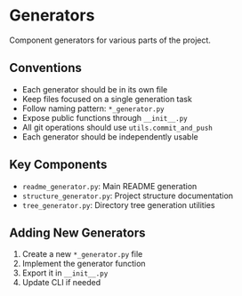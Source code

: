 # Generators

Component generators for various parts of the project.

## Conventions

- Each generator should be in its own file
- Keep files focused on a single generation task
- Follow naming pattern: `*_generator.py`
- Expose public functions through `__init__.py`
- All git operations should use `utils.commit_and_push`
- Each generator should be independently usable

## Key Components

- `readme_generator.py`: Main README generation
- `structure_generator.py`: Project structure documentation
- `tree_generator.py`: Directory tree generation utilities

## Adding New Generators

1. Create a new `*_generator.py` file
2. Implement the generator function
3. Export it in `__init__.py`
4. Update CLI if needed
